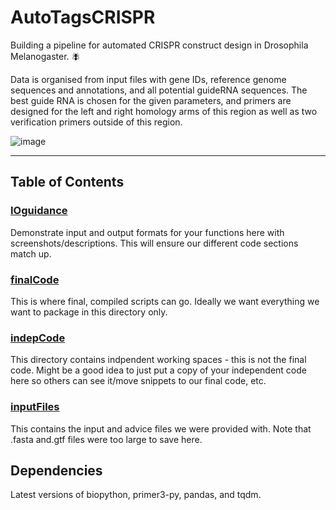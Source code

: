 # AutoTagsCRISPR

Building a pipeline for automated CRISPR construct design in Drosophila Melanogaster. :fly:

Data is organised from input files with gene IDs, reference genome sequences and annotations, and all potential guideRNA sequences.
The best guide RNA is chosen for the given parameters, and primers are designed for the left and right homology arms of this region
as well as two verification primers outside of this region.

![image](https://user-images.githubusercontent.com/120821707/210607784-b8ccab0c-a99f-46fc-afdc-5f6f702fe3a1.png)

---

## Table of Contents

### [IOguidance](https://github.com/emmacwatts/AutoTagsCRISPR/tree/main/IOguidance)

Demonstrate input and output formats for your functions here with screenshots/descriptions. This will ensure our different code sections match up.

### [finalCode](https://github.com/emmacwatts/AutoTagsCRISPR/tree/main/finalCode)

This is where final, compiled scripts can go. Ideally we want everything we want to package in this directory only.

### [indepCode](https://github.com/emmacwatts/AutoTagsCRISPR/tree/main/indepCode)

This directory contains indpendent working spaces - this is not the final code.
Might be a good idea to just put a copy of your independent code here so others can see it/move snippets to our final code, etc.

### [inputFiles](https://github.com/emmacwatts/AutoTagsCRISPR/tree/main/inputfiles)

This contains the input and advice files we were provided with. Note that .fasta and.gtf files were too large to save here.


## Dependencies

Latest versions of biopython, primer3-py, pandas, and tqdm.
